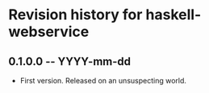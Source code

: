 # Revision history for haskell-webservice

## 0.1.0.0  -- YYYY-mm-dd

* First version. Released on an unsuspecting world.
